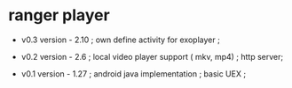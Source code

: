
# ranger player

* v0.3 version - 2.10 ;
	own define activity for exoplayer ;

* v0.2 version - 2.6 ;
	local video player support ( mkv, mp4) ;
	http server;

* v0.1 version  - 1.27 ;
	android java implementation ;
	basic UEX ;

